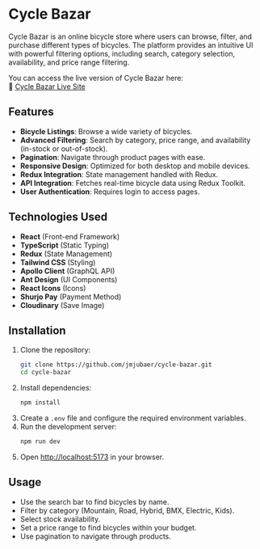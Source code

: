 

# Cycle Bazar

Cycle Bazar is an online bicycle store where users can browse, filter, and purchase different types of bicycles. The platform provides an intuitive UI with powerful filtering options, including search, category selection, availability, and price range filtering.

You can access the live version of Cycle Bazar here:  
🚀 [Cycle Bazar Live Site](https://bi-cycles-store-app.vercel.app/)

## Features

- **Bicycle Listings**: Browse a wide variety of bicycles.
- **Advanced Filtering**: Search by category, price range, and availability (in-stock or out-of-stock).
- **Pagination**: Navigate through product pages with ease.
- **Responsive Design**: Optimized for both desktop and mobile devices.
- **Redux Integration**: State management handled with Redux.
- **API Integration**: Fetches real-time bicycle data using Redux Toolkit.
- **User Authentication**: Requires login to access pages.

## Technologies Used

- **React** (Front-end Framework)
- **TypeScript** (Static Typing)
- **Redux** (State Management)
- **Tailwind CSS** (Styling)
- **Apollo Client** (GraphQL API)
- **Ant Design** (UI Components)
- **React Icons** (Icons)
- **Shurjo Pay** (Payment Method)
- **Cloudinary** (Save Image)

## Installation

1. Clone the repository:
   ```bash
   git clone https://github.com/jmjubaer/cycle-bazar.git
   cd cycle-bazar
   ```
2. Install dependencies:
   ```bash
   npm install
   ```
3. Create a `.env` file and configure the required environment variables.
4. Run the development server:
   ```bash
   npm run dev
   ```
5. Open [http://localhost:5173](http://localhost:5173) in your browser.

## Usage

- Use the search bar to find bicycles by name.
- Filter by category (Mountain, Road, Hybrid, BMX, Electric, Kids).
- Select stock availability.
- Set a price range to find bicycles within your budget.
- Use pagination to navigate through products.

